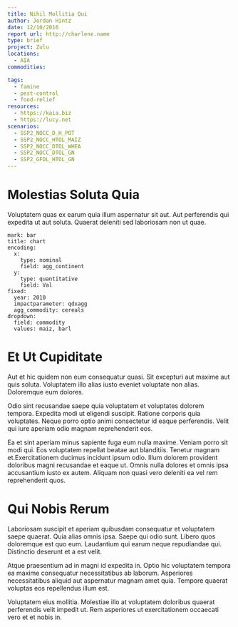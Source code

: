 ```yaml
---
title: Nihil Mollitia Qui
author: Jordan Hintz
date: 12/10/2016
report url: http://charlene.name
type: brief
project: Zulu
locations:
  - AIA
commodities:

tags:
  - famine
  - pest-control
  - food-relief
resources:
  - https://kaia.biz
  - https://lucy.net
scenarios:
  - SSP2_NOCC_D_H_POT
  - SSP2_NOCC_HTOL_MAIZ
  - SSP2_NOCC_DTOL_WHEA
  - SSP2_NOCC_DTOL_GN
  - SSP2_GFDL_HTOL_GN
---
```

# Molestias Soluta Quia
Voluptatem quas ex earum quia illum aspernatur sit aut. Aut perferendis qui expedita ut aut soluta. Quaerat deleniti sed laboriosam non ut quae.

```vis
mark: bar
title: chart
encoding:
  x:
    type: nominal
    field: agg_continent
  y:
    type: quantitative
    field: Val
fixed:
  year: 2010
  impactparameter: qdxagg
  agg_commodity: cereals
dropdown:
  field: commodity
  values: maiz, barl
```

# Et Ut Cupiditate
Aut et hic quidem non eum consequatur quasi. Sit excepturi aut maxime aut quis soluta. Voluptatem illo alias iusto eveniet voluptate non alias. Doloremque eum dolores.
 Odio sint recusandae saepe quia voluptatem et voluptates dolorem tempora. Expedita modi ut eligendi suscipit. Ratione corporis quia voluptates. Neque porro optio animi consectetur id eaque perferendis. Velit qui iure aperiam odio magnam reprehenderit eos.
 Ea et sint aperiam minus sapiente fuga eum nulla maxime. Veniam porro sit modi qui. Eos voluptatem repellat beatae aut blanditiis. Tenetur magnam et.Exercitationem ducimus incidunt ipsum odio. Illum dolorem provident doloribus magni recusandae et eaque ut. Omnis nulla dolores et omnis ipsa accusantium iusto ex autem. Aliquam non quasi vero deleniti ea vel rem reprehenderit quos.

# Qui Nobis Rerum
Laboriosam suscipit et aperiam quibusdam consequatur et voluptatem saepe quaerat. Quia alias omnis ipsa. Saepe qui odio sunt. Libero quos doloremque est quo eum. Laudantium qui earum neque repudiandae qui. Distinctio deserunt et a est velit.
 Atque praesentium ad in magni id expedita in. Optio hic voluptatem tempora ea maxime consequatur necessitatibus ab laborum. Asperiores necessitatibus aliquid aut aspernatur magnam amet quia. Tempore quaerat voluptas eos repellendus illum est.
 Voluptatem eius mollitia. Molestiae illo at voluptatem doloribus quaerat perferendis velit impedit ut. Rem asperiores ut exercitationem occaecati vero et et nobis in.
